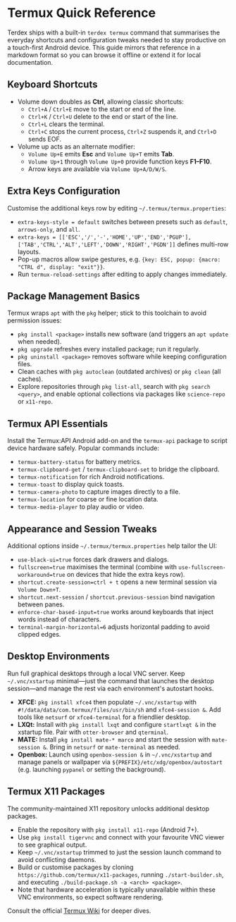 # Termux Quick Reference

Terdex ships with a built-in `terdex termux` command that summarises the
everyday shortcuts and configuration tweaks needed to stay productive on a
touch-first Android device. This guide mirrors that reference in a markdown
format so you can browse it offline or extend it for local documentation.

## Keyboard Shortcuts

- Volume down doubles as **Ctrl**, allowing classic shortcuts:
  - `Ctrl+A` / `Ctrl+E` move to the start or end of the line.
  - `Ctrl+K` / `Ctrl+U` delete to the end or start of the line.
  - `Ctrl+L` clears the terminal.
  - `Ctrl+C` stops the current process, `Ctrl+Z` suspends it, and `Ctrl+D` sends EOF.
- Volume up acts as an alternate modifier:
  - `Volume Up+E` emits **Esc** and `Volume Up+T` emits **Tab**.
  - `Volume Up+1` through `Volume Up+0` provide function keys **F1–F10**.
  - Arrow keys are available via `Volume Up+A/D/W/S`.

## Extra Keys Configuration

Customise the additional keys row by editing `~/.termux/termux.properties`:

- `extra-keys-style = default` switches between presets such as `default`,
  `arrows-only`, and `all`.
- `extra-keys = [['ESC','/','-','HOME','UP','END','PGUP'], ['TAB','CTRL','ALT','LEFT','DOWN','RIGHT','PGDN']]`
  defines multi-row layouts.
- Pop-up macros allow swipe gestures, e.g.
  `{key: ESC, popup: {macro: "CTRL d", display: "exit"}}`.
- Run `termux-reload-settings` after editing to apply changes immediately.

## Package Management Basics

Termux wraps `apt` with the `pkg` helper; stick to this toolchain to avoid
permission issues:

- `pkg install <package>` installs new software (and triggers an `apt update` when needed).
- `pkg upgrade` refreshes every installed package; run it regularly.
- `pkg uninstall <package>` removes software while keeping configuration files.
- Clean caches with `pkg autoclean` (outdated archives) or `pkg clean` (all caches).
- Explore repositories through `pkg list-all`, search with `pkg search <query>`,
  and enable optional collections via packages like `science-repo` or `x11-repo`.

## Termux API Essentials

Install the Termux:API Android add-on and the `termux-api` package to script device
hardware safely. Popular commands include:

- `termux-battery-status` for battery metrics.
- `termux-clipboard-get` / `termux-clipboard-set` to bridge the clipboard.
- `termux-notification` for rich Android notifications.
- `termux-toast` to display quick toasts.
- `termux-camera-photo` to capture images directly to a file.
- `termux-location` for coarse or fine location data.
- `termux-media-player` to play audio or video.

## Appearance and Session Tweaks

Additional options inside `~/.termux/termux.properties` help tailor the UI:

- `use-black-ui=true` forces dark drawers and dialogs.
- `fullscreen=true` maximises the terminal (combine with
  `use-fullscreen-workaround=true` on devices that hide the extra keys row).
- `shortcut.create-session=ctrl + t` opens a new terminal session via `Volume Down+T`.
- `shortcut.next-session` / `shortcut.previous-session` bind navigation between panes.
- `enforce-char-based-input=true` works around keyboards that inject words instead of characters.
- `terminal-margin-horizontal=6` adjusts horizontal padding to avoid clipped edges.

## Desktop Environments

Run full graphical desktops through a local VNC server. Keep `~/.vnc/xstartup`
minimal—just the command that launches the desktop session—and manage the rest
via each environment's autostart hooks.

- **XFCE:** `pkg install xfce4` then populate `~/.vnc/xstartup` with
  `#!/data/data/com.termux/files/usr/bin/sh` and `xfce4-session &`.
  Add tools like `netsurf` or `xfce4-terminal` for a friendlier desktop.
- **LXQt:** Install with `pkg install lxqt` and configure
  `startlxqt &` in the xstartup file. Pair with `otter-browser` and `qterminal`.
- **MATE:** Install `pkg install mate-* marco` and start the session with
  `mate-session &`. Bring in `netsurf` or `mate-terminal` as needed.
- **Openbox:** Launch using `openbox-session &` in `~/.vnc/xstartup` and manage
  panels or wallpaper via `${PREFIX}/etc/xdg/openbox/autostart`
  (e.g. launching `pypanel` or setting the background).

## Termux X11 Packages

The community-maintained X11 repository unlocks additional desktop packages.

- Enable the repository with `pkg install x11-repo` (Android 7+).
- Use `pkg install tigervnc` and connect with your favourite VNC viewer to see
  graphical output.
- Keep `~/.vnc/xstartup` trimmed to just the session launch command to avoid
  conflicting daemons.
- Build or customise packages by cloning
  `https://github.com/termux/x11-packages`, running `./start-builder.sh`, and
  executing `./build-package.sh -a <arch> <package>`.
- Note that hardware acceleration is typically unavailable within these VNC
  environments, so expect software rendering.

Consult the official [Termux Wiki](https://wiki.termux.com/) for deeper dives.
